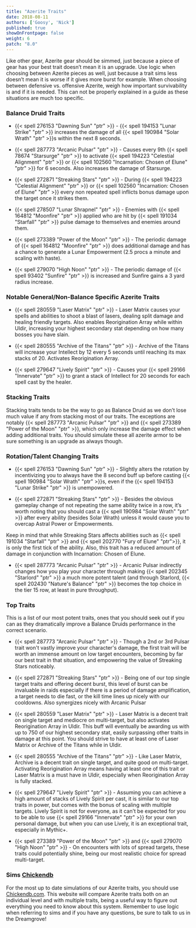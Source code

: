 ```yaml
---
title: "Azerite Traits"
date: 2018-08-11
authors: ['Goosy', 'Nick']
published: true
showOnFrontpage: false
weight: 6
patch: "8.0"
---
```


Like other gear, Azerite gear should be simmed, just because a piece of gear has your best trait doesn’t mean it is an upgrade. Use logic when choosing between Azerite pieces as well, just because a trait sims less doesn’t mean it is worse if it gives more burst for example. When choosing between defensive vs. offensive Azerite, weigh how important survivability is and if it is needed. This can not be properly explained in a guide as these situations are much too specific.

### Balance Druid Traits 

- {{< spell 276153 "Dawning Sun" "ptr" >}} - {{< spell 194153 "Lunar Strike" "ptr" >}} increases the damage of all {{< spell 190984 "Solar Wrath" "ptr" >}}s within the next 8 seconds.

- {{< spell 287773 "Arcanic Pulsar" "ptr" >}} - Causes every 9th {{< spell 78674 "Starsurge" "ptr" >}} to activate {{< spell 194223 "Celestial Alignment" "ptr" >}} or {{< spell 102560 "Incarnation: Chosen of Elune" "ptr" >}} for 6 seconds. Also increases the damage of Starsurge.

- {{< spell 272871 "Streaking Stars" "ptr" >}} - During {{< spell 194223 "Celestial Alignment" "ptr" >}} or {{< spell 102560 "Incarnation: Chosen of Elune" "ptr" >}} every non repeated spell inflicts bonus damage upon the target once it strikes them.

- {{< spell 278507 "Lunar Shrapnel" "ptr" >}} - Enemies with {{< spell 164812 "Moonfire" "ptr" >}} applied who are hit by {{< spell 191034 "Starfall" "ptr" >}} pulse damage to themselves and enemies around them. 

- {{< spell 273389 "Power of the Moon" "ptr" >}} - The periodic damage of {{< spell 164812 "Moonfire" "ptr" >}} does additional damage and has a chance to generate a Lunar Empowerment (2.5 procs a minute and scaling with haste).

- {{< spell 279070 "High Noon" "ptr" >}} - The periodic damage of {{< spell 93402 "Sunfire" "ptr" >}} is increased and Sunfire gains a 3 yard radius increase. 


### Notable General/Non-Balance Specific Azerite Traits

- {{< spell 280559 "Laser Matrix" "ptr" >}} - Laser Matrix causes your spells and abilities to shoot a blast of lasers, dealing split damage and healing friendly targets. Also enables Reorigination Array while within Uldir, increasing your highest secondary stat depending on how many bosses you have slain.

- {{< spell 280555 "Archive of the Titans" "ptr" >}} - Archive of the Titans will increase your Intellect by 12 every 5 seconds until reaching its max stacks of 20. Activates Reorigination Array.

- {{< spell 279647 "Lively Spirit" "ptr" >}} - Causes your {{< spell 29166 "Innervate" "ptr" >}} to grant a stack of Intellect for 20 seconds for each spell cast by the healer.


### Stacking Traits

Stacking traits tends to be the way to go as Balance Druid as we don’t lose much value if any from stacking most of our traits. The exceptions are notably {{< spell 287773 "Arcanic Pulsar" "ptr" >}} and {{< spell 273389 "Power of the Moon" "ptr" >}}, which only increase the damage effect when adding additional traits. You should simulate these all azerite armor to be sure something is an upgrade as always though.


### Rotation/Talent Changing Traits

- {{< spell 276153 "Dawning Sun" "ptr" >}} - Slightly alters the rotation by incentivizing you to always have the 8 second buff up before casting {{< spell 190984 "Solar Wrath" "ptr" >}}s, even if the {{< spell 194153 "Lunar Strike" "ptr" >}} is unempowered.

- {{< spell 272871 "Streaking Stars" "ptr" >}} - Besides the obvious gameplay change of not repeating the same ability twice in a row, it’s worth noting that you should cast a {{< spell 190984 "Solar Wrath" "ptr" >}} after every ability (besides Solar Wrath) unless it would cause you to overcap Astral Power or Empowerments. 

Keep in mind that while Streaking Stars affects abilities such as {{< spell 191034 "Starfall" "ptr" >}} and {{< spell 202770 "Fury of Elune" "ptr">}}, it is only the first tick of the ability. Also, this trait has a reduced amount of damage in conjunction with Incarnation: Chosen of Elune.

- {{< spell 287773 "Arcanic Pulsar" "ptr" >}} - Arcanic Pulsar indirectly changes how you play your character through making {{< spell 202345 "Starlord" "ptr" >}} a much more potent talent (and through Starlord, {{< spell 202430 "Nature's Balance" "ptr" >}} becomes the top choice in the tier 15 row, at least in pure throughput). 


### Top Traits

This is a list of our most potent traits, ones that you should seek out if you can as they dramatically improve a Balance Druids performance in the correct scenario.	

- {{< spell 287773 "Arcanic Pulsar" "ptr" >}} - Though a 2nd or 3rd Pulsar trait won't vastly improve your character's damage, the first trait will be worth an immense amount on low target encounters, becoming by far our best trait in that situation, and empowering the value of Streaking Stars noticeably.

- {{< spell 272871 "Streaking Stars" "ptr" >}} - Being one of our top single target traits and offering decent burst, this level of burst can be invaluable in raids especially if there is a period of damage amplification, a target needs to die fast, or the kill time lines up nicely with our cooldowns. Also synergizes nicely with Arcanic Pulsar

- {{< spell 280559 "Laser Matrix" "ptr" >}} - Laser Matrix is a decent trait on single target and mediocre on multi-target, but also activates Reorigination Array in Uldir. This buff will eventually be awarding us with up to 750 of our highest secondary stat, easily surpassing other traits in damage at this point. You should strive to have at least one of Laser Matrix or Archive of the Titans while in Uldir.

- {{< spell 280555 "Archive of the Titans" "ptr" >}} - Like Laser Matrix, Archive is a decent trait on single target, and quite good on multi-target. Activating Reorigination Array means having at least one of this trait or Laser Matrix is a must have in Uldir, especially when Reorigination Array is fully stacked.

- {{< spell 279647 "Lively Spirit" "ptr" >}} - Assuming you can achieve a high amount of stacks of Lively Spirit per cast, it is similar to our top traits in power, but comes with the bonus of scaling with multiple targets. Lively Spirit is not for everyone, as it can't be expected for you to be able to use {{< spell 29166 "Innervate" "ptr" >}} for your own personal damage, but when you can use Lively, it is an exceptional trait, especially in Mythic+.

- {{< spell 273389 "Power of the Moon" "ptr" >}} and {{< spell 279070 "High Noon" "ptr" >}} - On encounters with lots of spread targets, these traits could potentially shine, being our most realistic choice for spread multi-target.

### Sims [Chickendb](http://www.chickendb.com)

For the most up to date simulations of our Azerite traits, you should use [Chickendb.com](http://www.chickendb.com). This website will compare Azerite traits both on an individual level and with multiple traits, being a useful way to figure out everything you need to know about this system. Remember to use logic when referring to sims and if you have any questions, be sure to talk to us in the Dreamgrove!
